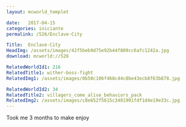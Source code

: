 ```yaml
---
layout: mcworld_templet

date:   2017-04-15
categories: iniciante
permalink: /526/Enclave-City

Title:  Enclave-City
HeadImg: /assets/images/42f5beb9d75e92b44f809cc6afc1242a.jpg
download: mcworld://526

RelatedWorldId1: 216
RelatedTitle1: wither-boss-fight
RelatedImg1: /assets/images/0b50c106f468c44c8be43ecb8f63b878.jpg

RelatedWorldId2: 34
RelatedTitle2: villagers_come_alive_behaviors_pack
RelatedImg2: /assets/images/c8e652f5615c3481901fdf1d4e19e33c.jpg
---
```

Took me 3 months to make enjoy
	